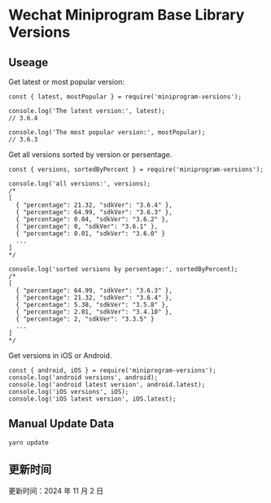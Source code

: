 
# Wechat Miniprogram Base Library Versions

## Useage

Get latest or most popular version:

```;
const { latest, mostPopular } = require('miniprogram-versions');

console.log('The latest version:', latest);
// 3.6.4

console.log('The most popular version:', mostPopular);
// 3.6.3

```

Get all versions sorted by version or persentage.

```
const { versions, sortedByPercent } = require('miniprogram-versions');

console.log('all versions:', versions);
/*
[
  { "percentage": 21.32, "sdkVer": "3.6.4" },
  { "percentage": 64.99, "sdkVer": "3.6.3" },
  { "percentage": 0.04, "sdkVer": "3.6.2" },
  { "percentage": 0, "sdkVer": "3.6.1" },
  { "percentage": 0.01, "sdkVer": "3.6.0" }
  ...
]
*/

console.log('sorted versions by persentage:', sortedByPercent);
/*
[
  { "percentage": 64.99, "sdkVer": "3.6.3" },
  { "percentage": 21.32, "sdkVer": "3.6.4" },
  { "percentage": 5.38, "sdkVer": "3.5.8" },
  { "percentage": 2.01, "sdkVer": "3.4.10" },
  { "percentage": 2, "sdkVer": "3.3.5" }
  ...
]
*/
```

Get versions in iOS or Android.

```
const { android, iOS } = require('miniprogram-versions');
console.log('android versions', android);
console.log('android latest version', android.latest);
console.log('iOS versions', iOS);
console.log('iOS latest version', iOS.latest);
```

## Manual Update Data

```
yarn update
```

## 更新时间

更新时间：2024 年 11 月 2 日
